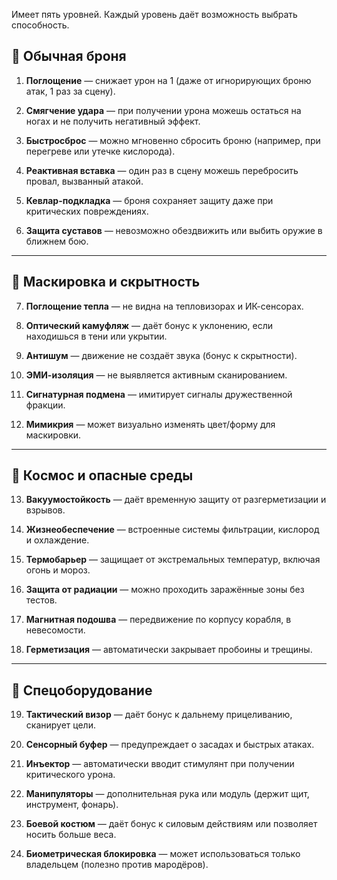 Имеет пять уровней. 
Каждый уровень даёт возможность выбрать способность.



## 🔸 **Обычная броня**

1. **Поглощение** — снижает урон на 1 (даже от игнорирующих броню атак, 1 раз за сцену).
    
2. **Смягчение удара** — при получении урона можешь остаться на ногах и не получить негативный эффект.
    
3. **Быстросброс** — можно мгновенно сбросить броню (например, при перегреве или утечке кислорода).
    
4. **Реактивная вставка** — один раз в сцену можешь перебросить провал, вызванный атакой.
    
5. **Кевлар-подкладка** — броня сохраняет защиту даже при критических повреждениях.
    
6. **Защита суставов** — невозможно обездвижить или выбить оружие в ближнем бою.
    

---

## 🔸 **Маскировка и скрытность**

7. **Поглощение тепла** — не видна на тепловизорах и ИК-сенсорах.
    
8. **Оптический камуфляж** — даёт бонус к уклонению, если находишься в тени или укрытии.
    
9. **Антишум** — движение не создаёт звука (бонус к скрытности).
    
10. **ЭМИ-изоляция** — не выявляется активным сканированием.
    
11. **Сигнатурная подмена** — имитирует сигналы дружественной фракции.
    
12. **Мимикрия** — может визуально изменять цвет/форму для маскировки.
    

---

## 🔸 **Космос и опасные среды**

13. **Вакуумостойкость** — даёт временную защиту от разгерметизации и взрывов.
    
14. **Жизнеобеспечение** — встроенные системы фильтрации, кислород и охлаждение.
    
15. **Термобарьер** — защищает от экстремальных температур, включая огонь и мороз.
    
16. **Защита от радиации** — можно проходить заражённые зоны без тестов.
    
17. **Магнитная подошва** — передвижение по корпусу корабля, в невесомости.
    
18. **Герметизация** — автоматически закрывает пробоины и трещины.
    

---

## 🔸 **Спецоборудование**

19. **Тактический визор** — даёт бонус к дальнему прицеливанию, сканирует цели.
    
20. **Сенсорный буфер** — предупреждает о засадах и быстрых атаках.
    
21. **Инъектор** — автоматически вводит стимулянт при получении критического урона.
    
22. **Манипуляторы** — дополнительная рука или модуль (держит щит, инструмент, фонарь).
    
23. **Боевой костюм** — даёт бонус к силовым действиям или позволяет носить больше веса.
    
24. **Биометрическая блокировка** — может использоваться только владельцем (полезно против мародёров).